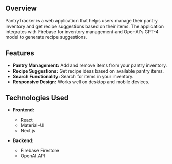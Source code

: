 ## Overview

PantryTracker is a web application that helps users manage their pantry inventory and get recipe suggestions based on their items. The application integrates with Firebase for inventory management and OpenAI's GPT-4 model to generate recipe suggestions.

## Features

- **Pantry Management:** Add and remove items from your pantry inventory.
- **Recipe Suggestions:** Get recipe ideas based on available pantry items.
- **Search Functionality:** Search for items in your inventory.
- **Responsive Design:** Works well on desktop and mobile devices.

## Technologies Used

- **Frontend:**
  - React
  - Material-UI
  - Next.js

- **Backend:**
  - Firebase Firestore
  - OpenAI API
